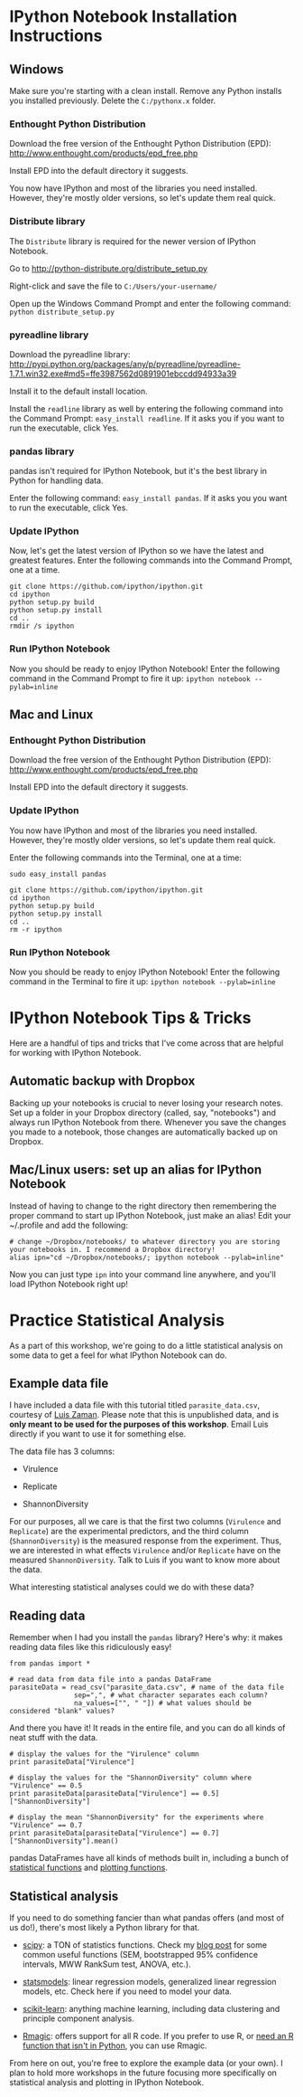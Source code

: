 # IPython Notebook Installation Instructions


## Windows

Make sure you're starting with a clean install. Remove any Python installs you installed previously. Delete the `C:/pythonx.x` folder.

### Enthought Python Distribution

Download the free version of the Enthought Python Distribution (EPD): http://www.enthought.com/products/epd_free.php

Install EPD into the default directory it suggests.

You now have IPython and most of the libraries you need installed. However, they're mostly older versions, so let's update them real quick.

### Distribute library

The `Distribute` library is required for the newer version of IPython Notebook.

Go to http://python-distribute.org/distribute_setup.py

Right-click and save the file to `C:/Users/your-username/`

Open up the Windows Command Prompt and enter the following command: `python distribute_setup.py`

### pyreadline library

Download the pyreadline library: http://pypi.python.org/packages/any/p/pyreadline/pyreadline-1.7.1.win32.exe#md5=ffe3987562d0891901ebccdd94933a39

Install it to the default install location.

Install the `readline` library as well by entering the following command into the Command Prompt: `easy_install readline`. If it asks you if you want to run the executable, click Yes.

### pandas library

pandas isn't required for IPython Notebook, but it's the best library in Python for handling data.

Enter the following command: `easy_install pandas`. If it asks you you want to run the executable, click Yes.

### Update IPython

Now, let's get the latest version of IPython so we have the latest and greatest features. Enter the following commands into the Command Prompt, one at a time.

	git clone https://github.com/ipython/ipython.git
	cd ipython
	python setup.py build
	python setup.py install
	cd ..
	rmdir /s ipython

### Run IPython Notebook

Now you should be ready to enjoy IPython Notebook! Enter the following command in the Command Prompt to fire it up: `ipython notebook --pylab=inline`



## Mac and Linux

### Enthought Python Distribution

Download the free version of the Enthought Python Distribution (EPD): http://www.enthought.com/products/epd_free.php

Install EPD into the default directory it suggests.

### Update IPython

You now have IPython and most of the libraries you need installed. However, they're mostly older versions, so let's update them real quick.

Enter the following commands into the Terminal, one at a time:

	sudo easy_install pandas
	
	git clone https://github.com/ipython/ipython.git
	cd ipython
	python setup.py build
	python setup.py install
	cd ..
	rm -r ipython

### Run IPython Notebook

Now you should be ready to enjoy IPython Notebook! Enter the following command in the Terminal to fire it up: `ipython notebook --pylab=inline`


# IPython Notebook Tips & Tricks

Here are a handful of tips and tricks that I've come across that are helpful for working with IPython Notebook.

## Automatic backup with Dropbox

Backing up your notebooks is crucial to never losing your research notes. Set up a folder in your Dropbox directory (called, say, "notebooks") and always run IPython Notebook from there. Whenever you save the changes you made to a notebook, those changes are automatically backed up on Dropbox.

## Mac/Linux users: set up an alias for IPython Notebook

Instead of having to change to the right directory then remembering the proper command to start up IPython Notebook, just make an alias! Edit your ~/.profile and add the following:

	# change ~/Dropbox/notebooks/ to whatever directory you are storing your notebooks in. I recommend a Dropbox directory!
	alias ipn="cd ~/Dropbox/notebooks/; ipython notebook --pylab=inline"
	
Now you can just type `ipn` into your command line anywhere, and you'll load IPython Notebook right up!


# Practice Statistical Analysis

As a part of this workshop, we're going to do a little statistical analysis on some data to get a feel for what IPython Notebook can do.

## Example data file

I have included a data file with this tutorial titled `parasite_data.csv`, courtesy of <a href="http://luiszaman.com/">Luis Zaman</a>. Please note that this is unpublished data, and is **only meant to be used for the purposes of this workshop**. Email Luis directly if you want to use it for something else.

The data file has 3 columns:

* Virulence

* Replicate

* ShannonDiversity

For our purposes, all we care is that the first two columns (`Virulence` and `Replicate`) are the experimental predictors, and the third column (`ShannonDiversity`) is the measured response from the experiment. Thus, we are interested in what effects `Virulence` and/or `Replicate` have on the measured `ShannonDiversity`. Talk to Luis if you want to know more about the data.

What interesting statistical analyses could we do with these data?

## Reading data

Remember when I had you install the `pandas` library? Here's why: it makes reading data files like this ridiculously easy!

	from pandas import *
	
	# read data from data file into a pandas DataFrame  
	parasiteData = read_csv("parasite_data.csv", # name of the data file
					sep=",", # what character separates each column?
					na_values=["", " "]) # what values should be considered "blank" values?

And there you have it! It reads in the entire file, and you can do all kinds of neat stuff with the data.

	# display the values for the "Virulence" column
	print parasiteData["Virulence"]
	
	# display the values for the "ShannonDiversity" column where "Virulence" == 0.5
	print parasiteData[parasiteData["Virulence"] == 0.5]["ShannonDiversity"]
	
	# display the mean "ShannonDiversity" for the experiments where "Virulence" == 0.7
	print parasiteData[parasiteData["Virulence"] == 0.7]["ShannonDiversity"].mean()
	
pandas DataFrames have all kinds of methods built in, including a bunch of <a href="http://pandas.pydata.org/pandas-docs/stable/api.html#api-dataframe-stats">statistical functions</a> and <a href="http://pandas.pydata.org/pandas-docs/stable/api.html#id11">plotting functions</a>.


## Statistical analysis

If you need to do something fancier than what pandas offers (and most of us do!), there's most likely a Python library for that.

* <a href="http://www.scipy.org/">scipy</a>: a TON of statistics functions. Check my <a href="http://www.randalolson.com/2012/08/06/statistical-analysis-made-easy-in-python/">blog post</a> for some common useful functions (SEM, bootstrapped 95% confidence intervals, MWW RankSum test, ANOVA, etc.).

* <a href="http://statsmodels.sourceforge.net/">statsmodels</a>: linear regression models, generalized linear regression models, etc. Check here if you need to model your data.

* <a href="http://scikit-learn.org/stable/">scikit-learn</a>: anything machine learning, including data clustering and principle component analysis.

* <a href="http://ipython.org/ipython-doc/dev/config/extensions/rmagic.html">Rmagic</a>: offers support for all R code. If you prefer to use R, or <a href="http://www.randalolson.com/2013/01/14/filling-in-pythons-gaps-in-statistics-packages-with-rmagic/">need an R function that isn't in Python</a>, you can use Rmagic.

From here on out, you're free to explore the example data (or your own). I plan to hold more workshops in the future focusing more specifically on statistical analysis and plotting in IPython Notebook.
